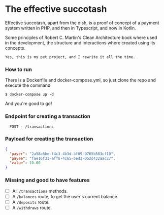 # The effective succotash

Effective succotash, apart from the dish, is a proof of concept of a payment system written in PHP, and then in Typescript, and now in Kotlin.

Some principles of Robert C. Martin's Clean Architecture book where used in the development, the structure and interactions where created using its concepts.

`Yes, this is my pet project, and I rewrite it all the time.`

### How to run

There is a Dockerfile and docker-compose.yml, so just clone the repo and execute the command:
```
$ docker-compose up -d
```

And you're good to go!

### Endpoint for creating a transaction
```
  POST - /transactions
```

### Payload for creating the transaction
```json
{
  "payer": "2a58a6be-f4c3-4b3d-bf09-9765b583cf10",
  "payee": "fae16f31-eff8-4c65-bed2-052d432aac27",
  "value": 10.00
}
```

### Missing and good to have features
- [ ] All `/transactions` methods.
- [ ] A `/balances` route, to get the user's current balance.
- [ ] A `/deposits` route.
- [ ] A `/withdraws` route.

